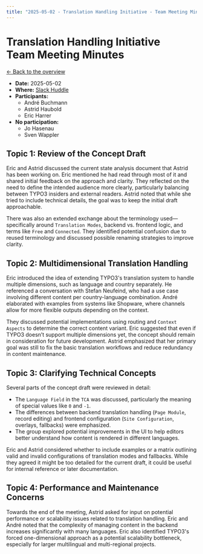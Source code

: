```yaml
---
title: "2025-05-02 - Translation Handling Initiative - Team Meeting Minutes"
---
```


# Translation Handling Initiative<br>Team Meeting Minutes

[← Back to the overview](https://notes.typo3.org/s/f3ae8fZSD)

- **Date:** 2025-05-02<br>
- **Where:** [Slack Huddle](https://app.slack.com/huddle/T024TUMLZ/C05D7UF1L8M)
- **Participants:**
    - André Buchmann
    - Astrid Haubold
    - Eric Harrer
- **No participation:**
    - Jo Hasenau
    - Sven Wappler

## Topic 1: Review of the Concept Draft

Eric and Astrid discussed the current state analysis document that Astrid has been working on. Eric mentioned he had read through most of it and shared initial feedback on the approach and clarity. They reflected on the need to define the intended audience more clearly, particularly balancing between TYPO3 insiders and external readers. Astrid noted that while she tried to include technical details, the goal was to keep the initial draft approachable.

There was also an extended exchange about the terminology used—specifically around `Translation Modes`, backend vs. frontend logic, and terms like `Free` and `Connected`. They identified potential confusion due to reused terminology and discussed possible renaming strategies to improve clarity.

## Topic 2: Multidimensional Translation Handling

Eric introduced the idea of extending TYPO3's translation system to handle multiple dimensions, such as language and country separately. He referenced a conversation with Stefan Neufeind, who had a use case involving different content per country-language combination. André elaborated with examples from systems like Shopware, where channels allow for more flexible outputs depending on the context.

They discussed potential implementations using routing and `Context Aspects` to determine the correct content variant. Eric suggested that even if TYPO3 doesn’t support multiple dimensions yet, the concept should remain in consideration for future development. Astrid emphasized that her primary goal was still to fix the basic translation workflows and reduce redundancy in content maintenance.

## Topic 3: Clarifying Technical Concepts

Several parts of the concept draft were reviewed in detail:

- The `Language Field` in the `TCA` was discussed, particularly the meaning of special values like `0` and `-1`.
- The differences between backend translation handling (`Page Module`, record editing) and frontend configuration (`Site Configuration`, overlays, fallbacks) were emphasized.
- The group explored potential improvements in the UI to help editors better understand how content is rendered in different languages.

Eric and Astrid considered whether to include examples or a matrix outlining valid and invalid configurations of translation modes and fallbacks. While they agreed it might be too detailed for the current draft, it could be useful for internal reference or later documentation.

## Topic 4: Performance and Maintenance Concerns

Towards the end of the meeting, Astrid asked for input on potential performance or scalability issues related to translation handling. Eric and André noted that the complexity of managing content in the backend increases significantly with many languages. Eric also identified TYPO3's forced one-dimensional approach as a potential scalability bottleneck, especially for larger multilingual and multi-regional projects.
